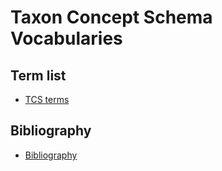 # Taxon Concept Schema Vocabularies

## Term list

- [TCS terms](./tcs-terms/)

## Bibliography

- [Bibliography](./bibliography/)